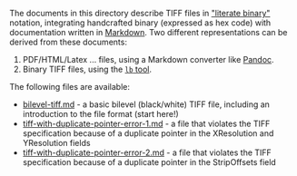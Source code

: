 The documents in this directory describe TIFF files in ["literate binary"][lb]
notation, integrating handcrafted binary (expressed as hex code) with
documentation written in [Markdown][Markdown]. Two different representations can
be derived from these documents:

1. PDF/HTML/Latex ... files, using a Markdown converter like [Pandoc][Pandoc].
2. Binary TIFF files, using the [`lb` tool][lb].

[lb]: https://github.com/marhop/literate-binary
[Markdown]: https://commonmark.org/
[Pandoc]: https://pandoc.org/

The following files are available:

* [bilevel-tiff.md](bilevel-tiff.md) - a basic bilevel (black/white) TIFF file,
  including an introduction to the file format (start here!)
* [tiff-with-duplicate-pointer-error-1.md](tiff-with-duplicate-pointer-error-1.md) -
  a file that violates the TIFF specification because of a duplicate pointer in
  the XResolution and YResolution fields
* [tiff-with-duplicate-pointer-error-2.md](tiff-with-duplicate-pointer-error-2.md) -
  a file that violates the TIFF specification because of a duplicate pointer in
  the StripOffsets field
